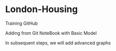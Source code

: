 # London-Housing

Training GitHub

Adding from Git NoteBook with Basic Model

In subsequent steps, we will add advanced graphs